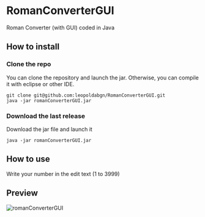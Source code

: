 # RomanConverterGUI
Roman Converter (with GUI) coded in Java

## How to install
### Clone the repo
You can clone the repository and launch the jar. Otherwise, you can compile it with eclipse or other IDE.
```
git clone git@github.com:leopoldabgn/RomanConverterGUI.git
java -jar romanConverterGUI.jar
```

### Download the last release
Download the jar file and launch it
```
java -jar romanConverterGUI.jar
```

## How to use
Write your number in the edit text (1 to 3999)

## Preview
![romanConverterGUI](https://user-images.githubusercontent.com/95108507/181904763-ffb633c4-d585-4a0a-833f-4b67827f9f88.png)

